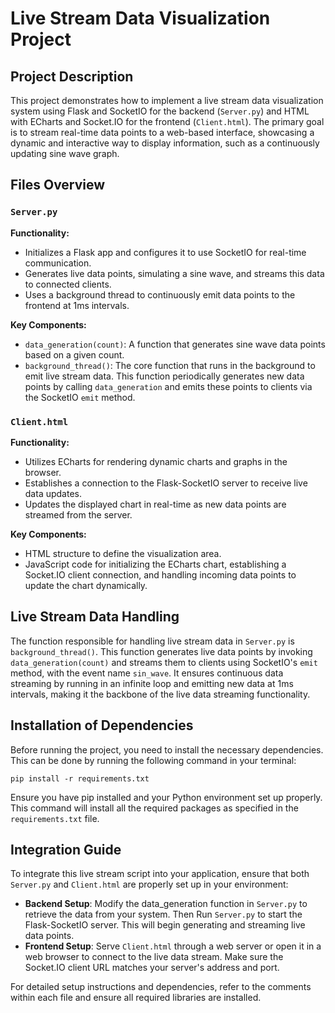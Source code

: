 
# Live Stream Data Visualization Project

## Project Description

This project demonstrates how to implement a live stream data visualization system using Flask and SocketIO for the backend (`Server.py`) and HTML with ECharts and Socket.IO for the frontend (`Client.html`). The primary goal is to stream real-time data points to a web-based interface, showcasing a dynamic and interactive way to display information, such as a continuously updating sine wave graph.

## Files Overview

### `Server.py`

**Functionality:**

- Initializes a Flask app and configures it to use SocketIO for real-time communication.
- Generates live data points, simulating a sine wave, and streams this data to connected clients.
- Uses a background thread to continuously emit data points to the frontend at 1ms intervals.

**Key Components:**

- `data_generation(count)`: A function that generates sine wave data points based on a given count.
- `background_thread()`: The core function that runs in the background to emit live stream data. This function periodically generates new data points by calling `data_generation` and emits these points to clients via the SocketIO `emit` method.

### `Client.html`

**Functionality:**

- Utilizes ECharts for rendering dynamic charts and graphs in the browser.
- Establishes a connection to the Flask-SocketIO server to receive live data updates.
- Updates the displayed chart in real-time as new data points are streamed from the server.

**Key Components:**

- HTML structure to define the visualization area.
- JavaScript code for initializing the ECharts chart, establishing a Socket.IO client connection, and handling incoming data points to update the chart dynamically.

## Live Stream Data Handling

The function responsible for handling live stream data in `Server.py` is `background_thread()`. This function generates live data points by invoking `data_generation(count)` and streams them to clients using SocketIO's `emit` method, with the event name `sin_wave`. It ensures continuous data streaming by running in an infinite loop and emitting new data at 1ms intervals, making it the backbone of the live data streaming functionality.

## Installation of Dependencies

Before running the project, you need to install the necessary dependencies. This can be done by running the following command in your terminal:

```
pip install -r requirements.txt
```

Ensure you have pip installed and your Python environment set up properly. This command will install all the required packages as specified in the `requirements.txt` file.

## Integration Guide

To integrate this live stream script into your application, ensure that both `Server.py` and `Client.html` are properly set up in your environment:

- **Backend Setup**: Modify the data_generation function in `Server.py` to retrieve the data from your system. Then Run `Server.py` to start the Flask-SocketIO server. This will begin generating and streaming live data points.
- **Frontend Setup**: Serve `Client.html` through a web server or open it in a web browser to connect to the live data stream. Make sure the Socket.IO client URL matches your server's address and port.

For detailed setup instructions and dependencies, refer to the comments within each file and ensure all required libraries are installed.
